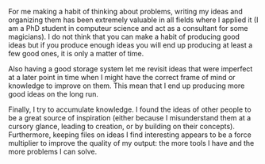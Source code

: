 For me making a habit of thinking about problems, writing my ideas and organizing them has been extremely valuable in all fields where I applied it (I am a PhD student in computeur science and act as a consultant for some magicians).
I do not think that you can make a habit of producing good ideas but if you produce enough ideas you will end up producing at least a few good ones, it is only a matter of time.

Also having a good storage system let me revisit ideas that were imperfect at a later point in time when I might have the correct frame of mind or knowledge to improve on them. This mean that I end up producing more good ideas on the long run.

Finally, I try to accumulate knowledge. I found the ideas of other people to be a great source of inspiration (either because I misunderstand them at a cursory glance, leading to creation, or by building on their concepts). Furthermore, keeping files on ideas I find interesting appears to be a force multiplier to improve the quality of my output: the more tools I have and the more problems I can solve.
